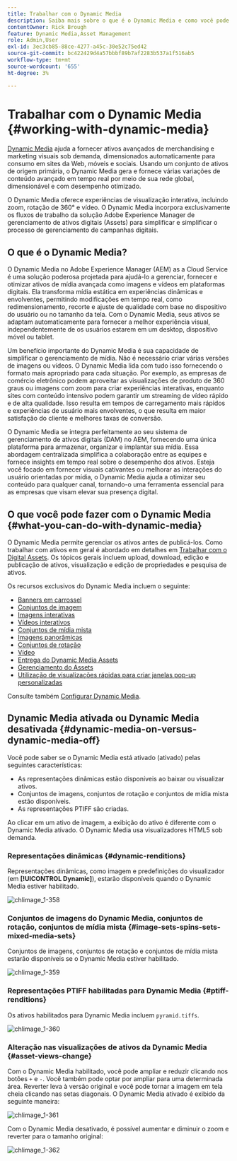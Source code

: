 ```yaml
---
title: Trabalhar com o Dynamic Media
description: Saiba mais sobre o que é o Dynamic Media e como você pode usá-lo para fornecer ativos para consumo na Web, em dispositivos móveis e em sites sociais.
contentOwner: Rick Brough
feature: Dynamic Media,Asset Management
role: Admin,User
exl-id: 3ec3cb85-88ce-4277-a45c-30e52c75ed42
source-git-commit: bc422429d4a57bbbf89b7af2283b537a1f516ab5
workflow-type: tm+mt
source-wordcount: '655'
ht-degree: 3%

---
```


# Trabalhar com o Dynamic Media {#working-with-dynamic-media}

[Dynamic Media](https://business.adobe.com/products/experience-manager/assets/dynamic-media.html) ajuda a fornecer ativos avançados de merchandising e marketing visuais sob demanda, dimensionados automaticamente para consumo em sites da Web, móveis e sociais. Usando um conjunto de ativos de origem primária, o Dynamic Media gera e fornece várias variações de conteúdo avançado em tempo real por meio de sua rede global, dimensionável e com desempenho otimizado.

O Dynamic Media oferece experiências de visualização interativa, incluindo zoom, rotação de 360° e vídeo. O Dynamic Media incorpora exclusivamente os fluxos de trabalho da solução Adobe Experience Manager de gerenciamento de ativos digitais (Assets) para simplificar e simplificar o processo de gerenciamento de campanhas digitais.

<!-- 
>[!NOTE]
>
>A Community article is available on [Working with Adobe Experience Manager and Dynamic Media](https://helpx.adobe.com/experience-manager/using/aem_dynamic_media.html). 
-->

## O que é o Dynamic Media?

O Dynamic Media no Adobe Experience Manager (AEM) as a Cloud Service é uma solução poderosa projetada para ajudá-lo a gerenciar, fornecer e otimizar ativos de mídia avançada como imagens e vídeos em plataformas digitais. Ela transforma mídia estática em experiências dinâmicas e envolventes, permitindo modificações em tempo real, como redimensionamento, recorte e ajuste de qualidade com base no dispositivo do usuário ou no tamanho da tela. Com o Dynamic Media, seus ativos se adaptam automaticamente para fornecer a melhor experiência visual, independentemente de os usuários estarem em um desktop, dispositivo móvel ou tablet.

Um benefício importante do Dynamic Media é sua capacidade de simplificar o gerenciamento de mídia. Não é necessário criar várias versões de imagens ou vídeos. O Dynamic Media lida com tudo isso fornecendo o formato mais apropriado para cada situação. Por exemplo, as empresas de comércio eletrônico podem aproveitar as visualizações de produto de 360 graus ou imagens com zoom para criar experiências interativas, enquanto sites com conteúdo intensivo podem garantir um streaming de vídeo rápido e de alta qualidade. Isso resulta em tempos de carregamento mais rápidos e experiências de usuário mais envolventes, o que resulta em maior satisfação do cliente e melhores taxas de conversão.

O Dynamic Media se integra perfeitamente ao seu sistema de gerenciamento de ativos digitais (DAM) no AEM, fornecendo uma única plataforma para armazenar, organizar e implantar sua mídia. Essa abordagem centralizada simplifica a colaboração entre as equipes e fornece insights em tempo real sobre o desempenho dos ativos. Esteja você focado em fornecer visuais cativantes ou melhorar as interações do usuário orientadas por mídia, o Dynamic Media ajuda a otimizar seu conteúdo para qualquer canal, tornando-o uma ferramenta essencial para as empresas que visam elevar sua presença digital.

## O que você pode fazer com o Dynamic Media {#what-you-can-do-with-dynamic-media}

O Dynamic Media permite gerenciar os ativos antes de publicá-los. Como trabalhar com ativos em geral é abordado em detalhes em [Trabalhar com o Digital Assets](/help/assets/manage-digital-assets.md). Os tópicos gerais incluem upload, download, edição e publicação de ativos, visualização e edição de propriedades e pesquisa de ativos.

Os recursos exclusivos do Dynamic Media incluem o seguinte:

* [Banners em carrossel](carousel-banners.md)
* [Conjuntos de imagem](image-sets.md)
* [Imagens interativas](interactive-images.md)
* [Vídeos interativos](interactive-videos.md)
* [Conjuntos de mídia mista](mixed-media-sets.md)
* [Imagens panorâmicas](panoramic-images.md)
* [Conjuntos de rotação](spin-sets.md)
* [Vídeo](video.md)
* [Entrega do Dynamic Media Assets](delivering-dynamic-media-assets.md)
* [Gerenciamento do Assets](managing-assets.md)
* [Utilização de visualizações rápidas para criar janelas pop-up personalizadas](custom-pop-ups.md)

Consulte também [Configurar Dynamic Media](administering-dynamic-media.md).

<!-- 

OBSOLETE UNTIL INTEGRATING SCENE7 TOPIC GETS A MAJOR UPDATE
>[!NOTE]
>
>To understand the differences between using Dynamic Media and integrating Dynamic Media Classic with AEM, see [Dynamic Media Classic integration versus Dynamic Media](/help/sites-cloud/administering/integrating-scene7.md#aem-scene-integration-versus-dynamic-media).

-->

## Dynamic Media ativada ou Dynamic Media desativada {#dynamic-media-on-versus-dynamic-media-off}

Você pode saber se o Dynamic Media está ativado (ativado) pelas seguintes características:

* As representações dinâmicas estão disponíveis ao baixar ou visualizar ativos.
* Conjuntos de imagens, conjuntos de rotação e conjuntos de mídia mista estão disponíveis.
* As representações PTIFF são criadas.

Ao clicar em um ativo de imagem, a exibição do ativo é diferente com o Dynamic Media ativado. O Dynamic Media usa visualizadores HTML5 sob demanda.

### Representações dinâmicas {#dynamic-renditions}

Representações dinâmicas, como imagem e predefinições do visualizador (em **[!UICONTROL Dynamic]**), estarão disponíveis quando o Dynamic Media estiver habilitado.

![chlimage_1-358](assets/chlimage_1-358.png)

### Conjuntos de imagens do Dynamic Media, conjuntos de rotação, conjuntos de mídia mista {#image-sets-spins-sets-mixed-media-sets}

Conjuntos de imagens, conjuntos de rotação e conjuntos de mídia mista estarão disponíveis se o Dynamic Media estiver habilitado.

![chlimage_1-359](assets/chlimage_1-359.png)

### Representações PTIFF habilitadas para Dynamic Media {#ptiff-renditions}

Os ativos habilitados para Dynamic Media incluem `pyramid.tiffs`.

![chlimage_1-360](assets/chlimage_1-360.png)

### Alteração nas visualizações de ativos da Dynamic Media {#asset-views-change}

Com o Dynamic Media habilitado, você pode ampliar e reduzir clicando nos botões `+` e `-`. Você também pode optar por ampliar para uma determinada área. Reverter leva à versão original e você pode tornar a imagem em tela cheia clicando nas setas diagonais. O Dynamic Media ativado é exibido da seguinte maneira:

![chlimage_1-361](assets/chlimage_1-361.png)

Com o Dynamic Media desativado, é possível aumentar e diminuir o zoom e reverter para o tamanho original:

![chlimage_1-362](assets/chlimage_1-362.png)
